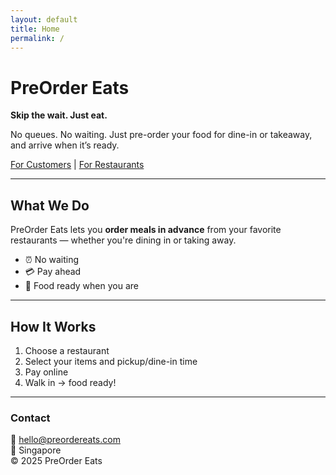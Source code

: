 ```yaml
---
layout: default
title: Home
permalink: /
---
```


# PreOrder Eats

**Skip the wait. Just eat.**

No queues. No waiting. Just pre-order your food for dine-in or takeaway, and arrive when it’s ready.

[For Customers](/customers.html) | [For Restaurants](/restaurants.html)

---

## What We Do

PreOrder Eats lets you **order meals in advance** from your favorite restaurants — whether you're dining in or taking away.

- ⏰ No waiting  
- 💳 Pay ahead  
- 🍱 Food ready when you are  

---

## How It Works

1. Choose a restaurant  
2. Select your items and pickup/dine-in time  
3. Pay online  
4. Walk in → food ready!

---

### Contact

📧 hello@preordereats.com  
📍 Singapore  
© 2025 PreOrder Eats

